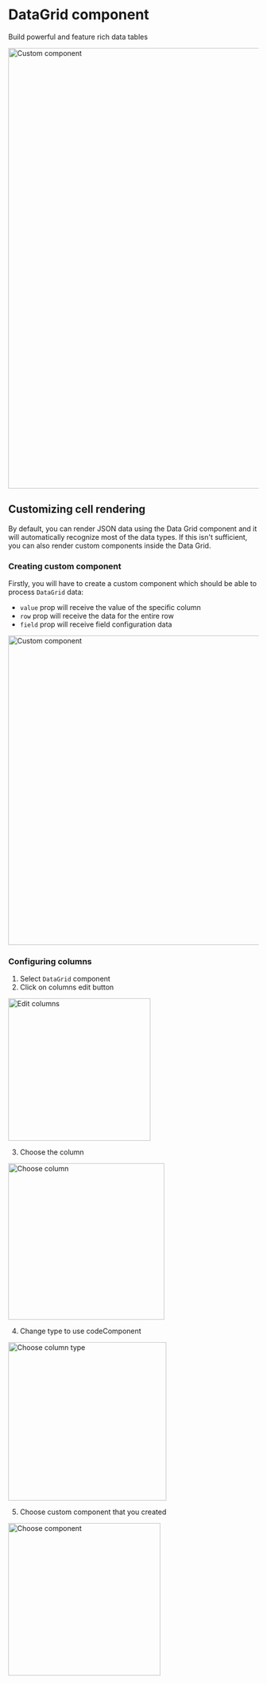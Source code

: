 # DataGrid component

<p class="description">Build powerful and feature rich data tables</p>

<img src="/static/toolpad/docs/building-ui/datagrid.png" width="884px" alt="Custom component" />

## Customizing cell rendering

By default, you can render JSON data using the Data Grid component and it will automatically recognize most of the data types. 
If this isn't sufficient, you can also render custom components inside the Data Grid.

### Creating custom component

Firstly, you will have to create a custom component which should be able to process `DataGrid` data:

- `value` prop will receive the value of the specific column
- `row` prop will receive the data for the entire row
- `field` prop will receive field configuration data

<img src="/static/toolpad/docs/building-ui/cell-component.png" width="621px" alt="Custom component" />

### Configuring columns

1. Select `DataGrid` component
2. Click on columns edit button

<img src="/static/toolpad/docs/building-ui/edit-columns.png" width="286px" alt="Edit columns" />

3. Choose the column

<img src="/static/toolpad/docs/building-ui/choose-column.png" width="314px" alt="Choose column" />

4. Change type to use codeComponent

<img src="/static/toolpad/docs/building-ui/choose-column-type.png" width="318px" alt="Choose column type" />

5. Choose custom component that you created

<img src="/static/toolpad/docs/building-ui/choose-cell-component.png" width="306px" alt="Choose component" />
